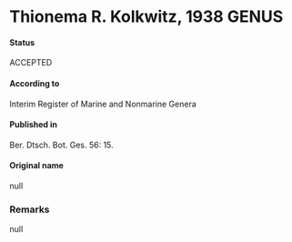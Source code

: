# Thionema R. Kolkwitz, 1938 GENUS

#### Status
ACCEPTED

#### According to
Interim Register of Marine and Nonmarine Genera

#### Published in
Ber. Dtsch. Bot. Ges. 56: 15.

#### Original name
null

### Remarks
null